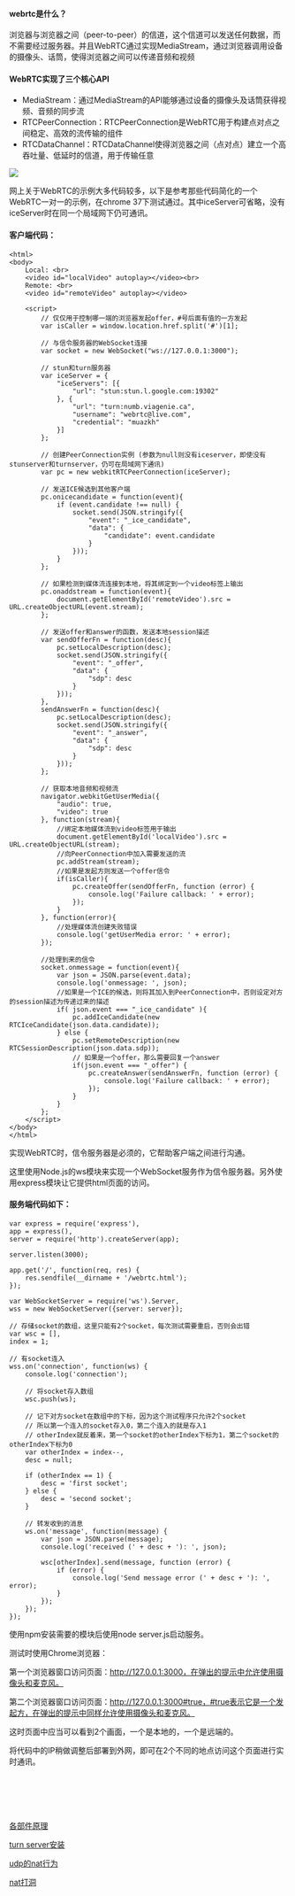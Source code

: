 #### webrtc是什么？

浏览器与浏览器之间（peer-to-peer）的信道，这个信道可以发送任何数据，而不需要经过服务器。并且WebRTC通过实现MediaStream，通过浏览器调用设备的摄像头、话筒，使得浏览器之间可以传递音频和视频

#### WebRTC实现了三个核心API

* MediaStream：通过MediaStream的API能够通过设备的摄像头及话筒获得视频、音频的同步流
* RTCPeerConnection：RTCPeerConnection是WebRTC用于构建点对点之间稳定、高效的流传输的组件
* RTCDataChannel：RTCDataChannel使得浏览器之间（点对点）建立一个高吞吐量、低延时的信道，用于传输任意

![](/imgs/webrtc.png)

网上关于WebRTC的示例大多代码较多，以下是参考那些代码简化的一个WebRTC一对一的示例，在chrome 37下测试通过。其中iceServer可省略，没有iceServer时在同一个局域网下仍可通讯。

#### 客户端代码：

```
<html>
<body>
    Local: <br>
    <video id="localVideo" autoplay></video><br>
    Remote: <br>
    <video id="remoteVideo" autoplay></video>

    <script>
        // 仅仅用于控制哪一端的浏览器发起offer，#号后面有值的一方发起
        var isCaller = window.location.href.split('#')[1];

        // 与信令服务器的WebSocket连接
        var socket = new WebSocket("ws://127.0.0.1:3000");

        // stun和turn服务器
        var iceServer = {
            "iceServers": [{
                "url": "stun:stun.l.google.com:19302"
            }, {
                "url": "turn:numb.viagenie.ca",
                "username": "webrtc@live.com",
                "credential": "muazkh"
            }]
        };

        // 创建PeerConnection实例 (参数为null则没有iceserver，即使没有stunserver和turnserver，仍可在局域网下通讯)
        var pc = new webkitRTCPeerConnection(iceServer);

        // 发送ICE候选到其他客户端
        pc.onicecandidate = function(event){
            if (event.candidate !== null) {
                socket.send(JSON.stringify({
                    "event": "_ice_candidate",
                    "data": {
                        "candidate": event.candidate
                    }
                }));
            }
        };

        // 如果检测到媒体流连接到本地，将其绑定到一个video标签上输出
        pc.onaddstream = function(event){
            document.getElementById('remoteVideo').src = URL.createObjectURL(event.stream);
        };

        // 发送offer和answer的函数，发送本地session描述
        var sendOfferFn = function(desc){
            pc.setLocalDescription(desc);
            socket.send(JSON.stringify({ 
                "event": "_offer",
                "data": {
                    "sdp": desc
                }
            }));
        },
        sendAnswerFn = function(desc){
            pc.setLocalDescription(desc);
            socket.send(JSON.stringify({ 
                "event": "_answer",
                "data": {
                    "sdp": desc
                }
            }));
        };

        // 获取本地音频和视频流
        navigator.webkitGetUserMedia({
            "audio": true,
            "video": true
        }, function(stream){
            //绑定本地媒体流到video标签用于输出
            document.getElementById('localVideo').src = URL.createObjectURL(stream);
            //向PeerConnection中加入需要发送的流
            pc.addStream(stream);
            //如果是发起方则发送一个offer信令
            if(isCaller){
                pc.createOffer(sendOfferFn, function (error) {
                    console.log('Failure callback: ' + error);
                });
            }
        }, function(error){
            //处理媒体流创建失败错误
            console.log('getUserMedia error: ' + error);
        });

        //处理到来的信令
        socket.onmessage = function(event){
            var json = JSON.parse(event.data);
            console.log('onmessage: ', json);
            //如果是一个ICE的候选，则将其加入到PeerConnection中，否则设定对方的session描述为传递过来的描述
            if( json.event === "_ice_candidate" ){
                pc.addIceCandidate(new RTCIceCandidate(json.data.candidate));
            } else {
                pc.setRemoteDescription(new RTCSessionDescription(json.data.sdp));
                // 如果是一个offer，那么需要回复一个answer
                if(json.event === "_offer") {
                    pc.createAnswer(sendAnswerFn, function (error) {
                        console.log('Failure callback: ' + error);
                    });
                }
            }
        };
    </script>
</body>
</html>
```

实现WebRTC时，信令服务器是必须的，它帮助客户端之间进行沟通。

这里使用Node.js的ws模块来实现一个WebSocket服务作为信令服务器。另外使用express模块让它提供html页面的访问。

#### 服务端代码如下：

```
var express = require('express'),
app = express(),
server = require('http').createServer(app);

server.listen(3000);

app.get('/', function(req, res) {
    res.sendfile(__dirname + '/webrtc.html');
});

var WebSocketServer = require('ws').Server,
wss = new WebSocketServer({server: server});

// 存储socket的数组，这里只能有2个socket，每次测试需要重启，否则会出错
var wsc = [],
index = 1;

// 有socket连入
wss.on('connection', function(ws) {
    console.log('connection');

    // 将socket存入数组
    wsc.push(ws);

    // 记下对方socket在数组中的下标，因为这个测试程序只允许2个socket
    // 所以第一个连入的socket存入0，第二个连入的就是存入1
    // otherIndex就反着来，第一个socket的otherIndex下标为1，第二个socket的otherIndex下标为0
    var otherIndex = index--,
    desc = null;

    if (otherIndex == 1) {
        desc = 'first socket';
    } else {
        desc = 'second socket';
    }

    // 转发收到的消息
    ws.on('message', function(message) {
        var json = JSON.parse(message);
        console.log('received (' + desc + '): ', json);

        wsc[otherIndex].send(message, function (error) {
            if (error) {
                console.log('Send message error (' + desc + '): ', error);
            }
        });
    });
});
```

使用npm安装需要的模块后使用node server.js启动服务。

测试时使用Chrome浏览器：

第一个浏览器窗口访问页面：http://127.0.0.1:3000，在弹出的提示中允许使用摄像头和麦克风。

第二个浏览器窗口访问页面：http://127.0.0.1:3000#true，#true表示它是一个发起方，在弹出的提示中同样允许使用摄像头和麦克风。

这时页面中应当可以看到2个画面，一个是本地的，一个是远端的。

将代码中的IP稍做调整后部署到外网，即可在2个不同的地点访问这个页面进行实时通讯。

<br>

<br>

<br>

<br>

[各部件原理](https://cloud.tencent.com/developer/article/1075384)

[turn server安装](http://blog.gopersist.com/2014/10/22/ubuntu-rfc5766/index.html)

[udp的nat行为](http://blog.gopersist.com/2014/10/23/udp-nat/index.html)

[nat打洞](http://blog.gopersist.com/2014/10/23/p2p-nat/index.html)